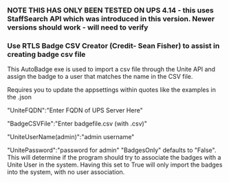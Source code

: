 ### NOTE THIS HAS ONLY BEEN TESTED ON UPS 4.14 - this uses StaffSearch API which was introduced in this version. Newer versions should work - will need to verify
### Use RTLS Badge CSV Creator (Credit- Sean Fisher) to assist in creating badge csv file
This AutoBadge exe is used to import a csv file through the Unite API and assign the badge to a user that matches the name in the CSV file.

Requires you to update the appsettings within quotes like the examples in the .json

   "UniteFQDN":"Enter FQDN of UPS Server Here"
   
   "BadgeCSVFile":"Enter badgefile.csv (with .csv)"
   
   "UniteUserName(admin)":"admin username"
   
   "UnitePassword":"password for admin"
   "BadgesOnly" defaults to "False".  This will determine if the program should try to associate the badges with a Unite User in the system.  Having this set to True will only import the badges into the system, with no user association. 

